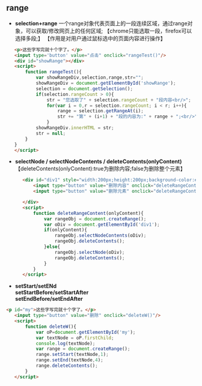 ## range ##

* **selection+range**
     一个range对象代表页面上的一段连续区域，通过range对象，可以获取/修改网页上的任何区域;
     【chrome只能选取一段，firefox可以选择多段;】
     【作用是对用户通过鼠标选中的页面内容进行操作】
```html
   <p>这些字写完就十个字了。</p>
   <input type='button' value="点击" onclick="rangeTest()"/>
   <div id="showRange"></div>
   <script>
       function rangeTest(){
           var showRangeDiv,selection,range,str="";
           showRangeDiv = document.getElementById('showRange');
           selection = document.getSelection();
           if(selection.rangeCount > 0){
               str = "您选取了" + selection.rangeCount + "段内容<br/>";
               for(var i = 0,r = selection.rangeCount; i < r; i++){
                   range = selection.getRangeAt(i);
                   str += "第" + (i+1) + "段的内容为:" + range + ";<br/>";
               }
           showRangeDiv.innerHTML = str;
           str = null;
       }
   }
   </script>

```
* **selectNode / selectNodeContents / deleteContents(onlyContent)**
     【deleteContents(onlyContent):true为删除内容;false为删除整个元素】

```html
      <div id="div1" style="width:200px;height:200px;background-color:#ccc;">
          <input type="button" value="删除内容" onclick="deleteRangeContent(true)"/>
          <input type="button" value="删除元素" onclick="deleteRangeContent(false)"/>

      </div>
      <script>
          function deleteRangeContent(onlyContent){
              var rangeObj = document.createRange();
              var oDiv = document.getElementById('div1');
              if(onlyContent){
                  rangeObj.selectNodeContents(oDiv);
                  rangeObj.deleteContents();
              }else{
                  rangeObj.selectNode(oDiv);
                  rangeObj.deleteContents();
              }
          }
      </script>
```
* **setStart/setENd**<br/>
  **setStartBefore/setStartAfter**<br/>
  **setEndBefore/setEndAfter**<br/>
```html
<p id="my">这些字写完就十个字了。</p>
   <input type="button" value="删除" onclick="deleteW()"/>
   <script>
       function deleteW(){
           var oP=document.getElementById('my');
           var textNode = oP.firstChild;
           console.log(textNode);
           var range = document.createRange();
           range.setStart(textNode,1);
           range.setEnd(textNode,4);
           range.deleteContents();
       }
   </script>
```















